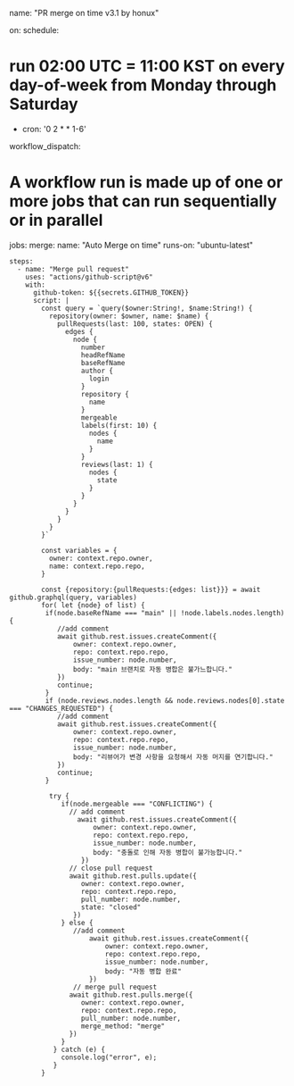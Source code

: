 name: "PR merge on time v3.1 by honux"

on:
schedule:

# run 02:00 UTC = 11:00 KST on every day-of-week from Monday through Saturday

- cron: '0 2 \* \* 1-6'

workflow_dispatch:

# A workflow run is made up of one or more jobs that can run sequentially or in parallel

jobs:
merge:
name: "Auto Merge on time"
runs-on: "ubuntu-latest"

    steps:
      - name: "Merge pull request"
        uses: "actions/github-script@v6"
        with:
          github-token: ${{secrets.GITHUB_TOKEN}}
          script: |
            const query = `query($owner:String!, $name:String!) {
              repository(owner: $owner, name: $name) {
                pullRequests(last: 100, states: OPEN) {
                  edges {
                    node {
                      number
                      headRefName
                      baseRefName
                      author {
                        login
                      }
                      repository {
                        name
                      }
                      mergeable
                      labels(first: 10) {
                        nodes {
                          name
                        }
                      }
                      reviews(last: 1) {
                        nodes {
                          state
                        }
                      }
                    }
                  }
                }
              }
            }`

            const variables = {
              owner: context.repo.owner,
              name: context.repo.repo,
            }

            const {repository:{pullRequests:{edges: list}}} = await github.graphql(query, variables)
            for( let {node} of list) {
             if(node.baseRefName === "main" || !node.labels.nodes.length) {
                //add comment
                await github.rest.issues.createComment({
                    owner: context.repo.owner,
                    repo: context.repo.repo,
                    issue_number: node.number,
                    body: "main 브랜치로 자동 병합은 불가느합니다."
                })
                continue;
             }
             if (node.reviews.nodes.length && node.reviews.nodes[0].state === "CHANGES_REQUESTED") {
                //add comment
                await github.rest.issues.createComment({
                    owner: context.repo.owner,
                    repo: context.repo.repo,
                    issue_number: node.number,
                    body: "리뷰어가 변경 사항을 요청해서 자동 머지를 연기합니다."
                })
                continue;
             }

              try {
                 if(node.mergeable === "CONFLICTING") {
                   // add comment
                     await github.rest.issues.createComment({
                         owner: context.repo.owner,
                         repo: context.repo.repo,
                         issue_number: node.number,
                         body: "충돌로 인해 자동 병합이 불가능합니다."
                      })
                   // close pull request
                   await github.rest.pulls.update({
                      owner: context.repo.owner,
                      repo: context.repo.repo,
                      pull_number: node.number,
                      state: "closed"
                    })
                 } else {
                    //add comment
                        await github.rest.issues.createComment({
                            owner: context.repo.owner,
                            repo: context.repo.repo,
                            issue_number: node.number,
                            body: "자동 병합 완료"
                        })
                    // merge pull request
                   await github.rest.pulls.merge({
                      owner: context.repo.owner,
                      repo: context.repo.repo,
                      pull_number: node.number,
                      merge_method: "merge"
                   })
                 }
               } catch (e) {
                 console.log("error", e);
               }
            }
